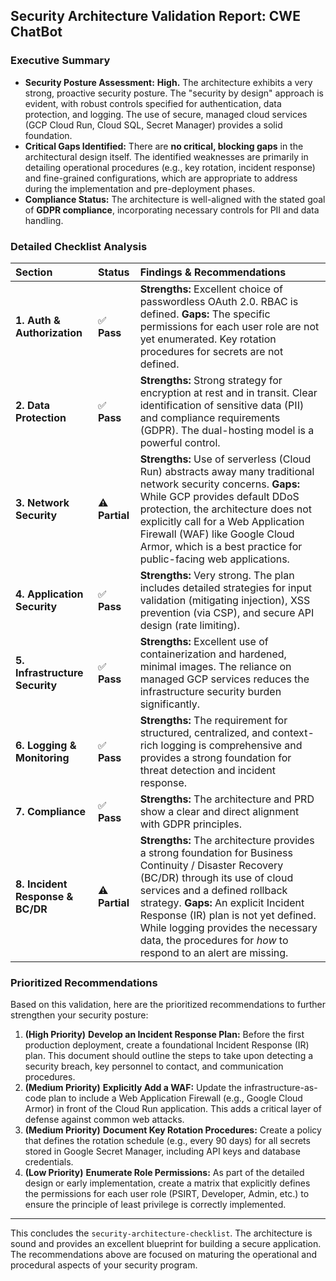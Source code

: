 ## Security Architecture Validation Report: CWE ChatBot

### Executive Summary

* **Security Posture Assessment:** **High.** The architecture exhibits a very strong, proactive security posture. The "security by design" approach is evident, with robust controls specified for authentication, data protection, and logging. The use of secure, managed cloud services (GCP Cloud Run, Cloud SQL, Secret Manager) provides a solid foundation.
* **Critical Gaps Identified:** There are **no critical, blocking gaps** in the architectural design itself. The identified weaknesses are primarily in detailing operational procedures (e.g., key rotation, incident response) and fine-grained configurations, which are appropriate to address during the implementation and pre-deployment phases.
* **Compliance Status:** The architecture is well-aligned with the stated goal of **GDPR compliance**, incorporating necessary controls for PII and data handling.

### Detailed Checklist Analysis

| Section | Status | Findings & Recommendations |
| :--- | :--- | :--- |
| **1. Auth & Authorization** | ✅ **Pass** | **Strengths:** Excellent choice of passwordless OAuth 2.0. RBAC is defined. **Gaps:** The specific permissions for each user role are not yet enumerated. Key rotation procedures for secrets are not defined. |
| **2. Data Protection** | ✅ **Pass** | **Strengths:** Strong strategy for encryption at rest and in transit. Clear identification of sensitive data (PII) and compliance requirements (GDPR). The dual-hosting model is a powerful control. |
| **3. Network Security** | ⚠️ **Partial** | **Strengths:** Use of serverless (Cloud Run) abstracts away many traditional network security concerns. **Gaps:** While GCP provides default DDoS protection, the architecture does not explicitly call for a Web Application Firewall (WAF) like Google Cloud Armor, which is a best practice for public-facing web applications. |
| **4. Application Security** | ✅ **Pass** | **Strengths:** Very strong. The plan includes detailed strategies for input validation (mitigating injection), XSS prevention (via CSP), and secure API design (rate limiting). |
| **5. Infrastructure Security** | ✅ **Pass** | **Strengths:** Excellent use of containerization and hardened, minimal images. The reliance on managed GCP services reduces the infrastructure security burden significantly. |
| **6. Logging & Monitoring** | ✅ **Pass** | **Strengths:** The requirement for structured, centralized, and context-rich logging is comprehensive and provides a strong foundation for threat detection and incident response. |
| **7. Compliance** | ✅ **Pass** | **Strengths:** The architecture and PRD show a clear and direct alignment with GDPR principles. |
| **8. Incident Response & BC/DR**| ⚠️ **Partial** | **Strengths:** The architecture provides a strong foundation for Business Continuity / Disaster Recovery (BC/DR) through its use of cloud services and a defined rollback strategy. **Gaps:** An explicit Incident Response (IR) plan is not yet defined. While logging provides the necessary data, the procedures for *how* to respond to an alert are missing. |

### Prioritized Recommendations

Based on this validation, here are the prioritized recommendations to further strengthen your security posture:

1.  **(High Priority)** **Develop an Incident Response Plan:** Before the first production deployment, create a foundational Incident Response (IR) plan. This document should outline the steps to take upon detecting a security breach, key personnel to contact, and communication procedures.
2.  **(Medium Priority)** **Explicitly Add a WAF:** Update the infrastructure-as-code plan to include a Web Application Firewall (e.g., Google Cloud Armor) in front of the Cloud Run application. This adds a critical layer of defense against common web attacks.
3.  **(Medium Priority)** **Document Key Rotation Procedures:** Create a policy that defines the rotation schedule (e.g., every 90 days) for all secrets stored in Google Secret Manager, including API keys and database credentials.
4.  **(Low Priority)** **Enumerate Role Permissions:** As part of the detailed design or early implementation, create a matrix that explicitly defines the permissions for each user role (PSIRT, Developer, Admin, etc.) to ensure the principle of least privilege is correctly implemented.

---

This concludes the `security-architecture-checklist`. The architecture is sound and provides an excellent blueprint for building a secure application. The recommendations above are focused on maturing the operational and procedural aspects of your security program.

